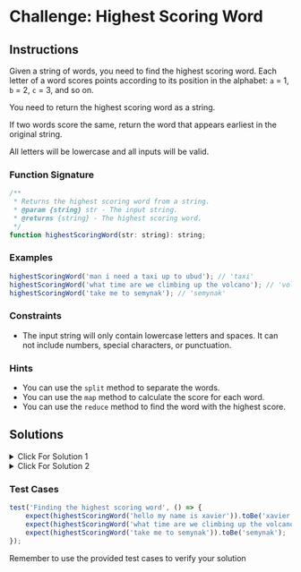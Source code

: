 # Challenge: Highest Scoring Word

## Instructions

Given a string of words, you need to find the highest scoring word. Each letter of a word scores points according to its position in the alphabet: `a` = 1, `b` = 2, `c` = 3, and so on.

You need to return the highest scoring word as a string.

If two words score the same, return the word that appears earliest in the original string.

All letters will be lowercase and all inputs will be valid.

### Function Signature

```js
/**
 * Returns the highest scoring word from a string.
 * @param {string} str - The input string.
 * @returns {string} - The highest scoring word.
 */
function highestScoringWord(str: string): string;
```

### Examples

```js
highestScoringWord('man i need a taxi up to ubud'); // 'taxi'
highestScoringWord('what time are we climbing up the volcano'); // 'volcano'
highestScoringWord('take me to semynak'); // 'semynak'
```

### Constraints

-   The input string will only contain lowercase letters and spaces. It can not include numbers, special characters, or punctuation.

### Hints

-   You can use the `split` method to separate the words.
-   You can use the `map` method to calculate the score for each word.
-   You can use the `reduce` method to find the word with the highest score.

## Solutions

<details>
  <summary>Click For Solution 1</summary>

```js
function highestScoringWord(str) {
    const words = str.split(' ');

    const scores = words.map((word) => {
        let score = 0;
        for (const letter of word) {
            score += letter.charCodeAt(0) - 96;
        }
        return score;
    });

    let highestScore = 0;
    let highestIndex = 0;

    for (let i = 0; i < scores.length; i++) {
        if (scores[i] > highestScore) {
            highestScore = scores[i];
            highestIndex = i;
        }
    }

    return words[highestIndex];
}
```

## Explanation

-   Split the input string into an array of words using the `split` method.
-   Use the `map` method to calculate the score for each word. For each letter in a word, we get its character code using `charCodeAt(0)` and subtract 96 to get its position in the alphabet (e.g., `a` becomes 1, `b` becomes 2, and so on). We sum these positions to get the score for the word.
-   Find the index of the word with the highest score using a loop. If the current score is greater than the highest score found so far, we update the `highestScore` and `highestIndex` variables.
-   Return the word with the highest score using the `highestIndex`.

</details>

<details>
  <summary>Click For Solution 2</summary>

This solution looks a bit cleaner than the previous one, but it's not as efficient (difference is negligible). It uses the `reduce` method to calculate the score for each word, and the `Math.max` method to find the highest score.

```js
function highestScoringWord(str) {
    const words = str.split(' ');

    const scores = words.map((word) => Array.from(word).reduce((score, letter) => score + letter.charCodeAt(0) - 96, 0));

    const highestScore = Math.max(...scores);
    const highestIndex = scores.indexOf(highestScore);

    return words[highestIndex];
}
```

## Explanation

-   Split the input string into an array of words using the `split` method.
-   Use the `map` method to calculate the score for each word.
-   Use the `reduce` method to sum the scores for each letter in a word. For each letter in a word, we get its character code using `charCodeAt(0)` and subtract 96 to get its position in the alphabet (e.g., `a` becomes 1, `b` becomes 2, and so on). We sum these positions to get the score for the word.
-   Find the highest score using the `Math.max` method.
-   Find the index of the word with the highest score using the `indexOf` method.
-   Return the word with the highest score using the `highestIndex`.

</details>

### Test Cases

```js
test('Finding the highest scoring word', () => {
    expect(highestScoringWord('hello my name is xavier')).toBe('xavier');
    expect(highestScoringWord('what time are we climbing up the volcano')).toBe('volcano');
    expect(highestScoringWord('take me to semynak')).toBe('semynak');
});
```

Remember to use the provided test cases to verify your solution
